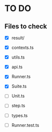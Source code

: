 # TO DO

## Files to check

- [x] result/
- [x] contexts.ts
- [x] utils.ts
- [x] api.ts
- [x] Runner.ts
- [x] Suite.ts
- [ ] Unit.ts
- [ ] step.ts
- [ ] types.ts

- [ ] Runner.test.ts
